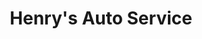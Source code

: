 ---
title: "Henry's Auto Service"
url: /rockaway-township/henrys-auto-service/
shop: Autowerkstatt
---